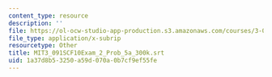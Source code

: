 ```yaml
---
content_type: resource
description: ''
file: https://ol-ocw-studio-app-production.s3.amazonaws.com/courses/3-091sc-introduction-to-solid-state-chemistry-fall-2010/1a37d8b53250a59d070a0b7cf9ef55fe_MIT3_091SCF10Exam_2_Prob_5a_300k.srt
file_type: application/x-subrip
resourcetype: Other
title: MIT3_091SCF10Exam_2_Prob_5a_300k.srt
uid: 1a37d8b5-3250-a59d-070a-0b7cf9ef55fe
---
```

